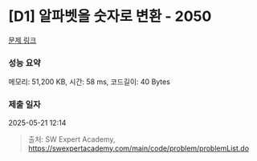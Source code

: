 # [D1] 알파벳을 숫자로 변환 - 2050 

[문제 링크](https://swexpertacademy.com/main/code/problem/problemDetail.do?contestProbId=AV5QLGxKAzQDFAUq) 

### 성능 요약

메모리: 51,200 KB, 시간: 58 ms, 코드길이: 40 Bytes

### 제출 일자

2025-05-21 12:14



> 출처: SW Expert Academy, https://swexpertacademy.com/main/code/problem/problemList.do